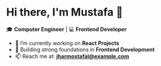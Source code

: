 # Hi there, I'm Mustafa 👋  

🎓 **Computer Engineer** | 💻 **Frontend Developer** 

- 🔭 I’m currently working on **React Projects**  
- 🌱 Building strong foundations in **Frontend Development**  
- 📫 Reach me at: **jharmostafal@example.com**  
